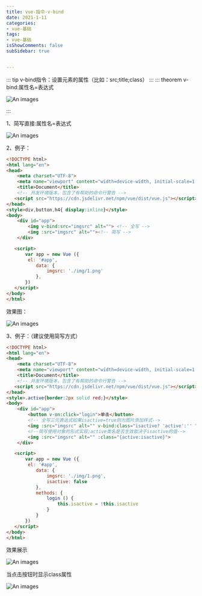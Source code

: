 ```yaml
---
title: vue-指令-v-bind
date: 2021-1-11
categories:
- vue-基础
tags:
- vue-基础
isShowComments: false
subSidebar: true


---
```


::: tip v-bind指令：设置元素的属性（比如：src;title;class）
:::
::: theorem v-bind:属性名=表达式

![An images](/images/42.png) 

:::

1、简写直接:属性名=表达式

![An images](/images/43.png) 

2、例子：

```html
<!DOCTYPE html>
<html lang="en">
<head>
    <meta charset="UTF-8">
    <meta name="viewport" content="width=device-width, initial-scale=1.0">
    <title>Document</title>
    <!-- 开发环境版本，包含了有帮助的命令行警告 -->
   <script src="https://cdn.jsdelivr.net/npm/vue/dist/vue.js"></script>
</head>
<style>div,button,h4{ display:inline}</style>
<body>
    <div id="app">
        <img v-bind:src="imgsrc" alt=""> <!-- 全写 -->
        <img :src="imgsrc" alt=""><!-- 简写 -->
    </div>

   <script>
       var app = new Vue ({
        el: '#app',
           data: {
               imgsrc: './img/1.png'
           },
       })
   </script>
</body>
</html>
```

效果图：

![An images](/images/44.png) 



3、例子：（建议使用简写方式）

```html 
<!DOCTYPE html>
<html lang="en">
<head>
    <meta charset="UTF-8">
    <meta name="viewport" content="width=device-width, initial-scale=1.0">
    <title>Document</title>
    <!-- 开发环境版本，包含了有帮助的命令行警告 -->
   <script src="https://cdn.jsdelivr.net/npm/vue/dist/vue.js"></script>
</head>
<style>.active{border:2px solid red;}</style>
<body>
    <div id="app">
        <button v-on:click="login">单击</button>
        <!-- 全写三元表达式如果isactive=true则为图片添加样式-->
        <img :src="imgsrc" alt="" v-bind:class="isactive? 'active':'' ">
        <!--简写使用对象的形式实现;active类名是否生效取决于isactive的值-->
        <img :src="imgsrc" alt="" :class="{active:isactive}">
    </div>

   <script>
       var app = new Vue ({
        el: '#app',
           data: {
               imgsrc: './img/1.png',
               isactive: false
           },
           methods: {
               login () {
                   this.isactive = !this.isactive
               }
           }
       })
   </script>
</body>
</html>
```

效果展示

![An images](/images/45.png) 

当点击按钮时显示class属性

![An images](/images/46.png) 